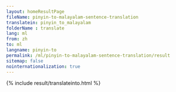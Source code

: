 ```yaml
---
layout: homeResultPage
fileName: pinyin-to-malayalam-sentence-translation
translatein: pinyin_to_malayalam
folderName : translate
lang: ml
from: zh
to: ml
langname: pinyin-to
permalink: /ml/pinyin-to-malayalam-sentence-translation/result
sitemap: false
nointernationalization: true
---
```

{% include result/translateinto.html %}

<script src="/js/result/translation.js" data-foldername="{{page.folderName}}" data-lang="{{page.lang}}"></script>
